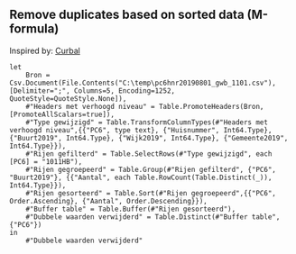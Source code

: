 
## Remove duplicates based on sorted data (M-formula)

Inspired by: [Curbal](https://www.youtube.com/watch?v=rqDdnNxSgHQ&index=22&list=PLDz00l_jz6zzttb28XH8GHZNL6vvpBlkQ)


    let
        Bron = Csv.Document(File.Contents("C:\temp\pc6hnr20190801_gwb_1101.csv"),[Delimiter=";", Columns=5, Encoding=1252, QuoteStyle=QuoteStyle.None]),
        #"Headers met verhoogd niveau" = Table.PromoteHeaders(Bron, [PromoteAllScalars=true]),
        #"Type gewijzigd" = Table.TransformColumnTypes(#"Headers met verhoogd niveau",{{"PC6", type text}, {"Huisnummer", Int64.Type}, {"Buurt2019", Int64.Type}, {"Wijk2019", Int64.Type}, {"Gemeente2019", Int64.Type}}),
        #"Rijen gefilterd" = Table.SelectRows(#"Type gewijzigd", each [PC6] = "1011HB"),
        #"Rijen gegroepeerd" = Table.Group(#"Rijen gefilterd", {"PC6", "Buurt2019"}, {{"Aantal", each Table.RowCount(Table.Distinct(_)), Int64.Type}}),
        #"Rijen gesorteerd" = Table.Sort(#"Rijen gegroepeerd",{{"PC6", Order.Ascending}, {"Aantal", Order.Descending}}),
        #"Buffer table" = Table.Buffer(#"Rijen gesorteerd"),
        #"Dubbele waarden verwijderd" = Table.Distinct(#"Buffer table", {"PC6"})
    in
        #"Dubbele waarden verwijderd"


